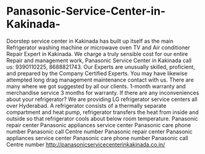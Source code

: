 # Panasonic-Service-Center-in-Kakinada-
Doorstep service center in Kakinada has built up itself as the main Refrigerator washing machine or microwave oven TV and Air conditioner Repair Expert in Kakinada.   We charge a truly sensible cost for our entire Repair and management work, Panasonic Service Center in Kakinada call us: 9390110225, 8688821743.    Our Experts are unusually skilled, proficient, and prepared by the Company Certified Experts.  You may have likewise attempted long drag management maintenance contact with us. There are many where we got suggested by all our clients. 1-month warranty and merchandise service 3 months for warranty. If there are any inconveniences about your refrigerator? We are providing LG refrigerator service centers all over Hyderabad. A refrigerator consists of a thermally separate compartment and heat pump, refrigerator transfers the heat from inside and outside so that refrigerator cools about below room temperature.  Panasonic repair center Panasonic appliances service center   Panasonic care phone number Panasonic call Centre number Panasonic repair center Panasonic appliances service center   Panasonic care phone number Panasonic call Centre number   http://panasonicservicecenterinkakinada.co.in/
